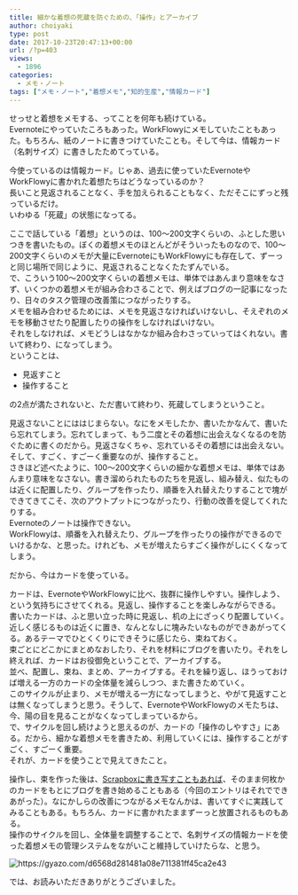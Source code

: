```yaml
---
title: 細かな着想の死蔵を防ぐための、「操作」とアーカイブ
author: choiyaki
type: post
date: 2017-10-23T20:47:13+00:00
url: /?p=403
views:
  - 1896
categories:
  - メモ・ノート
tags: ["メモ・ノート","着想メモ","知的生産","情報カード"]
---
```

せっせと着想をメモする、ってことを何年も続けている。  
Evernoteにやっていたころもあった。WorkFlowyにメモしていたこともあった。もちろん、紙のノートに書きつけていたことも。そして今は、情報カード（名刺サイズ）に書きしたためてっている。

今使っているのは情報カード。じゃあ、過去に使っていたEvernoteやWorkFlowyに書かれた着想たちはどうなっているのか？  
長いこと見返されることなく、手を加えられることもなく、ただそこにずっと残っているだけ。  
いわゆる「死蔵」の状態になってる。

ここで話している「着想」というのは、100〜200文字くらいの、ふとした思いつきを書いたもの。ぼくの着想メモのほとんどがそういったものなので、100〜200文字くらいのメモが大量にEvernoteにもWorkFlowyにも存在して、ずーっと同じ場所で同じように、見返されることなくたたずんでいる。  
で、こういう100〜200文字くらいの着想メモは、単体ではあんまり意味をなさず、いくつかの着想メモが組み合わさることで、例えばブログの一記事になったり、日々のタスク管理の改善策につながったりする。  
メモを組み合わせるためには、メモを見返さなければいけないし、そえぞれのメモを移動させたり配置したりの操作をしなければいけない。  
それをしなければ、メモどうしはなかなか組み合わさっていってはくれない。書いて終わり、になってしまう。  
ということは、

  * 見返すこと
  * 操作すること

の2点が満たされないと、ただ書いて終わり、死蔵してしまうということ。

見返さないことにははじまらない。なにをメモしたか、書いたかなんて、書いたら忘れてしまう。忘れてしまって、もう二度とその着想に出会えなくなるのを防ぐために書くのだから。見返さなくちゃ、忘れているその着想には出会えない。  
そして、すごく、すごーく重要なのが、操作すること。  
さきほど述べたように、100〜200文字くらいの細かな着想メモは、単体ではあんまり意味をなさない。書き溜められたものたちを見返し、組み替え、似たものは近くに配置したり、グループを作ったり、順番を入れ替えたりすることで塊ができてきてこそ、次のアウトプットにつながったり、行動の改善を促してくれたりする。  
Evernoteのノートは操作できない。  
WorkFlowyは、順番を入れ替えたり、グループを作ったりの操作ができるのでいけるかな、と思った。けれども、メモが増えたらすごく操作がしにくくなってしまう。

だから、今はカードを使っている。

カードは、EvernoteやWorkFlowyに比べ、抜群に操作しやすい。操作しよう、という気持ちにさせてくれる。見返し、操作することを楽しみながらできる。  
書いたカードは、ふと思い立った時に見返し、机の上にざっくり配置していく。近しく感じるものは近くに置き、なんとなしに塊みたいなものができあがってくる。あるテーマでひとくくりにできそうに感じたら、束ねておく。  
束ごとにどこかにまとめなおしたり、それを材料にブログを書いたり。それをし終えれば、カードはお役御免ということで、アーカイブする。  
並べ、配置し、束ね、まとめ、アーカイブする。それを繰り返し、ほうっておけば増える一方のカードの全体量を減らしつつ、また書きためていく。  
このサイクルが止まり、メモが増える一方になってしまうと、やがて見返すことは無くなってしまうと思う。そうして、EvernoteやWorkFlowyのメモたちは、今、陽の目を見ることがなくなってしまっているから。  
で、サイクルを回し続けようと思えるのが、カードの「操作のしやすさ」にある。だから、細かな着想メモを書きため、利用していくには、操作することがすごく、すごーく重要。  
それが、カードを使うことで見えてきたこと。

操作し、束を作った後は、[Scrapboxに書き写すこともあれば][1]、そのまま何枚かのカードをもとにブログを書き始めることもある（今回のエントリはそれでできあがった）。なにかしらの改善につながるメモなんかは、書いてすぐに実践してみることもある。もちろん、カードに書かれたままずーっと放置されるものもある。  
操作のサイクルを回し、全体量を調整することで、名刺サイズの情報カードを使った着想メモの管理システムをながいこと維持していけたらな、と思う。

<img src="https://i1.wp.com/i.gyazo.com/d6568d281481a08e711381ff45ca2e43.jpg?w=660&#038;ssl=1" alt="https://gyazo.com/d6568d281481a08e711381ff45ca2e43" data-recalc-dims="1" /> 

では、お読みいただきありがとうございました。

 [1]: https://choiyaki.com/?p=401